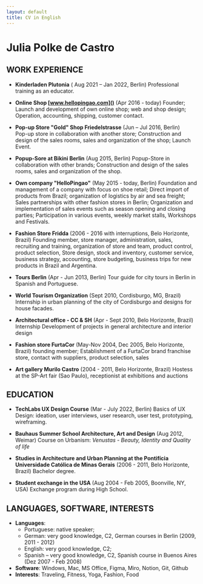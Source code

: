 ```yaml
---
layout: default
title: CV in English
---
```



# Julia Polke de Castro

<!-- Address:    Taborstr. 21, 10997 Berlin  
Phone:  +49 1578 3919548   
Email:  jupolke@gmail.com   
Birthday:   07.01.1988 in Belo Horizonte, BR  
Nationality:    German and Brazilian -->


## WORK EXPERIENCE

* **Kinderladen Plutonia** ( Aug 2021 – Jan 2022, Berlin)
  Professional training as an educator. 

* **Online Shop [www.hellopingao.com]()** (Apr 2016 - today)
  Founder; Launch and development of own online shop; web and shop design; Operation, accounting, shipping, customer contact. 

* **Pop-up Store "Gold" Shop Friedelstrasse** (Jun – Jul 2016, Berlin)  
  Pop-up store in collaboration with another store; Construction and design of the sales rooms, sales and organization of the shop; Launch Event.

* **Popup-Sore at Bikini Berlin** (Aug 2015, Berlin)
  Popup-Store in collaboration with other brands; Construction and design of the sales rooms, sales and organization of the shop.

* **Own company "HelloPingao"** (May 2015 - today, Berlin) 
  Foundation and management of a company with focus on shoe retail; Direct import of products from Brazil; organization of logistics by air and sea freight; Sales partnerships with other fashion stores in Berlin; Organization and implementation of sales events such as season opening and closing parties; Participation in various events, weekly market stalls, Workshops and Festivals.

* **Fashion Store Fridda** (2006 - 2016 with interruptions, Belo Horizonte, Brazil) 
 Founding member, store manager, administration, sales, recruiting and training, organization of store and team, product control, product selection, Store design, stock and inventory, customer service, business strategy, accounting, store budgeting, business trips for new products in Brazil and Argentina.


* **Tours Berlin** (Apr - Jun 2013, Berlin)
Tour guide for city tours in Berlin in Spanish and Portuguese.

* **World Tourism Organization** (Sept 2010, Cordisburgo, MG, Brazil)
 Internship in urban planning of the city of Cordisburgo and designs for house facades.

* **Architectural office - CC & SH** (Apr - Sept 2010, Belo Horizonte, Brazil)
 Internship Development of projects in general architecture and interior design 

* **Fashion store FurtaCor** (May-Nov 2004, Dec 2005, Belo Horizonte, Brazil) 
founding member; Establishment of a FurtaCor brand franchise store, contact with suppliers, product selection, sales

* **Art gallery Murilo Castro** (2004 - 2011, Belo Horizonte, Brazil)
Hostess at the SP-Art fair (Sao Paulo), receptionist at exhibitions and auctions

## EDUCATION
* **TechLabs UX Design Course** (Mar - July 2022, Berlin)
Basics of UX Design: ideation, user interviews, user research, user test, prototyping, wireframing.

* **Bauhaus Summer School Architecture, Art and Design** 
(Aug 2012, Weimar)
Course on Urbanism: *Venustas - Beauty, Identity and Quality of life*

* **Studies in Architecture and Urban Planning at the Pontifícia Universidade Católica de Minas Gerais** 
(2006 - 2011, Belo Horizonte, Brazil)
Bachelor degree.

* **Student exchange in the USA** 
  (Aug 2004 - Feb 2005, Boonville, NY, USA) 
Exchange program during High School.

## LANGUAGES, SOFTWARE, INTERESTS

* **Languages**:
  * ​​Portuguese: native speaker; 
  * German: very good knowledge, C2, German courses in Berlin (2009, 2011 - 2012)
  * English: very good knowledge, C2; 
  * Spanish – very good knowledge, C2, Spanish course in Buenos Aires (Dez 2007 - Feb 2008)
* **Software**: Windows, Mac, MS Office, Figma, Miro, Notion, Git, Github
* **Interests**: Traveling, Fitness, Yoga, Fashion, Food







